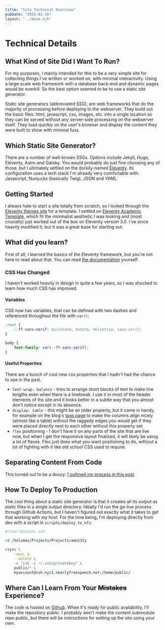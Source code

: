 ```yaml
---
title: "Site Technical Overview"
pubDate: "2025-01-16"
layout: "../base.njk"
---
```


# Technical Details
## What Kind of Site Did I Want To Run?
For my purposes, I mainly intended for this to be a very simple site for collecting things I've written or worked on, with 
minimal interactivity. Using a large scale web framework with a database back-end and dynamic pages would be overkill. So the 
best option seemed to be to use a static site generator.

Static site generators (abbreviated SSG), are web frameworks that do the majority of processing before deploying to the webserver.
They build out the basic files: html, javascript, css, images, etc. into a single location so they can be served without
any server-side processing on the webserver itself. They load quickly on the user's browser and display the content they
were built to show with minimal fuss.

## Which Static Site Generator?
There are a number of well-known SSGs. Options include Jekyll, Hugo, Eleventy, Astro and Gatsby. You would probably do just fine
choosing any of those, but I ultimately settled on the dorkily-named [Eleventy](https://www.11ty.dev/). Its configuration
uses a tech stack I'm already very comfortable with: Javascript, Nunjucks (basically Twig), JSON and YAML.

## Getting Started
I always hate to start a site totally from scratch, so I looked through the [Eleventy themes site](https://www.11ty.dev/docs/starter/)
for a template. I settled on [Eleventy Academic Template](https://eleventy-academic-template.netlify.app/), which fit the minimalist
aesthetic I was looking and (most crucially) just worked out of the box on Eleventy version 3.0. I've since heavily modified it, but 
it was a great base for starting out.

## What did you learn?
First of all, I learned the basics of the Eleventy framework, but you're not here to read about that. You can read [the
documentation](https://www.11ty.dev/docs/) yourself.

### CSS Has Changed
I haven't worked heavily in design in quite a few years, so I was shocked to learn how much CSS has improved.

#### Variables
CSS now has variables, that can be defined with two dashes and referenced throughout the file with `var()`:

```css
:root {
    --ff-sans-serif: Quicksand, Roboto, Helvetica, sans-serif;
}

body {
    font-family: var(--ff-sans-serif);
}
```

#### Useful Properties
There are a bunch of cool new css properties that I hadn't had the chance to use in the past.
 - `text-wrap: balance` - tries to arrange short blocks of text to make line lengths even when there is a linebreak. I 
   use it in most of the header elements of ths site and it looks better in a subtle way that you almost don't notice 
   except in its absence.
 - `display: table` - this might be an older property, but it came in handy, for example on the blog's [tags page](/posts/tags/gene-wolfe/)
   to make the columns align nicely (almost like a table) without the raggedy edges you would get if they were placed
   directly next to each other without this property set.
 - `flex` positioning - I don't have it on any parts of the site that are live now, but when I get the responsive layout
   finalized, it will likely be using a lot of flexes. Flex just does what you want positioning to do, without a lot of 
   fighting with it like old school CSS used to require.

## Separating Content From Code
This turned out to be a doozy: [I outlined my process in this post](/posts/2025/separating-code-from-content-in-eleventy/).

## How To Deploy To Production
The cool thing about a static site generator is that it creates all its output as static files in a single output 
directory. Ideally I'd run the go-live process through Github Actions, but I haven't figured out exactly what it takes
to get that working with my host. For the time being, I'm deploying directly from dev with a script in `scripts/deploy_to_nfs`:

```bash
#!/usr/bin/env zsh

cd /Volumes/Projects/Projects/amo11ty

rsync \
    -auvc \
    --delete \
    -e "ssh -i ~/.ssh/privatekey" \
    public/* \
    myaccount@ssh.nyc1.nearlyfreespeech.net:/home/public/
```

## Where Can I Learn From Your ~~Mistakes~~ Experience?
The code is hosted on [Github](https://github.com/aaronmfmorey/amo11ty). When it's ready for public availability,
I'll make the repository public. I probably won't make the content submodule repo public, but there will be instructions
for setting up the site using your own.